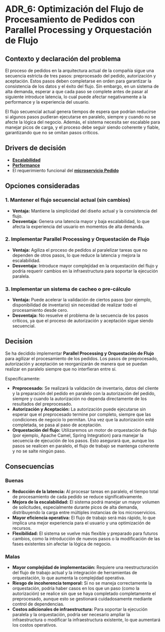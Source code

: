 # ADR_6: Optimización del Flujo de Procesamiento de Pedidos con Parallel Processing y Orquestación de Flujo

## Contexto y declaración del problema
El proceso de pedidos en la arquitectura actual de la compañía sigue una secuencia estricta de tres pasos: preprocesado del pedido, autorización y aceptación. Estos pasos deben completarse en orden para garantizar la consistencia de los datos y el éxito del flujo. Sin embargo, en un sistema de alta demanda, esperar a que cada paso se complete antes de pasar al siguiente introduce latencia, lo cual puede afectar negativamente a la performance y la experiencia del usuario.

El flujo secuencial actual genera tiempos de espera que podrían reducirse si algunos pasos pudieran ejecutarse en paralelo, siempre y cuando no se afecte la lógica del negocio. Además, el sistema necesita ser escalable para manejar picos de carga, y el proceso debe seguir siendo coherente y fiable, garantizando que no se omitan pasos críticos.

## Drivers de decisión
- **[Escalabilidad](https://github.com/WilliamBarbagallo/TPE-Disenio-Reentrega-Grupo12/blob/main/Atributos%20de%20Calidad.md#escalabilidad)**
- **[Performance](https://github.com/WilliamBarbagallo/TPE-Disenio-Reentrega-Grupo12/blob/main/Atributos%20de%20Calidad.md#performance)**
- El requerimiento funcional del **[microservicio Pedido](https://github.com/WilliamBarbagallo/TPE-Disenio-Reentrega-Grupo12/blob/main/Requerimientos%20Funcionales.md#pedidos-semi-cr%C3%ADtico)**

## Opciones consideradas
### 1. Mantener el flujo secuencial actual (sin cambios)
- **Ventaja:** Mantiene la simplicidad del diseño actual y la consistencia del flujo.
- **Desventaja:** Genera una latencia mayor y baja escalabilidad, lo que afecta la experiencia del usuario en momentos de alta demanda.

### 2. Implementar Parallel Processing y Orquestación de Flujo
- **Ventaja:** Agiliza el proceso de pedidos al paralelizar tareas que no dependen de otros pasos, lo que reduce la latencia y mejora la escalabilidad.
- **Desventaja:** Introduce mayor complejidad en la orquestación del flujo y podría requerir cambios en la infraestructura para soportar la ejecución paralela.

### 3. Implementar un sistema de cacheo o pre-cálculo
- **Ventaja:** Puede acelerar la validación de ciertos pasos (por ejemplo, disponibilidad de inventario) sin necesidad de realizar todo el procesamiento desde cero.
- **Desventaja:** No resuelve el problema de la secuencia de los pasos críticos, ya que el proceso de autorización y aceptación sigue siendo secuencial.

## Decision
Se ha decidido implementar **Parallel Processing y Orquestación de Flujo** para agilizar el procesamiento de los pedidos. Los pasos de preprocesado, autorización y aceptación se reorganizarán de manera que se puedan realizar en paralelo siempre que no interfieran entre sí.

Específicamente:
- **Preprocesado:** Se realizará la validación de inventario, datos del cliente y la preparación del pedido en paralelo con la autorización del pedido, siempre y cuando la autorización no dependa directamente de los resultados del preprocesado.
- **Autorización y Aceptación:** La autorización puede ejecutarse sin esperar que el preprocesado termine por completo, siempre que las condiciones de negocio lo permitan. Una vez que la autorización esté completada, se pasa al paso de aceptación.
- **Orquestación del flujo:** Utilizaremos un motor de orquestación de flujo (por ejemplo, Apache Camel, Spring Integration) para manejar la secuencia de ejecución de los pasos. Esto asegurará que, aunque los pasos se realicen en paralelo, el flujo de trabajo se mantenga coherente y no se salte ningún paso.

## Consecuencias

### Buenas
- **Reducción de la latencia:** Al procesar tareas en paralelo, el tiempo total de procesamiento de cada pedido se reduce significativamente.
- **Mejora de la escalabilidad:** El sistema podrá manejar un mayor volumen de solicitudes, especialmente durante picos de alta demanda, distribuyendo la carga entre múltiples instancias de los microservicios.
- **Mayor eficiencia operativa:** El flujo de trabajo será más rápido, lo que implica una mejor experiencia para el usuario y una optimización de recursos.
- **Flexibilidad:** El sistema se vuelve más flexible y preparado para futuros cambios, como la introducción de nuevos pasos o la modificación de las fases existentes sin afectar la lógica de negocio.

### Malas
- **Mayor complejidad de implementación:** Requiere una reestructuración del flujo de trabajo actual y la integración de herramientas de orquestación, lo que aumenta la complejidad operativa.
- **Riesgo de incoherencia temporal:** Si no se maneja correctamente la orquestación, podría haber casos en los que un paso (como la autorización) se realice sin que se haya completado completamente el preprocesado, aunque esto se gestionará cuidadosamente mediante control de dependencias.
- **Costos adicionales de infraestructura:** Para soportar la ejecución paralela y la orquestación, podría ser necesario ampliar la infraestructura o modificar la infraestructura existente, lo que aumentará los costos operativos.
